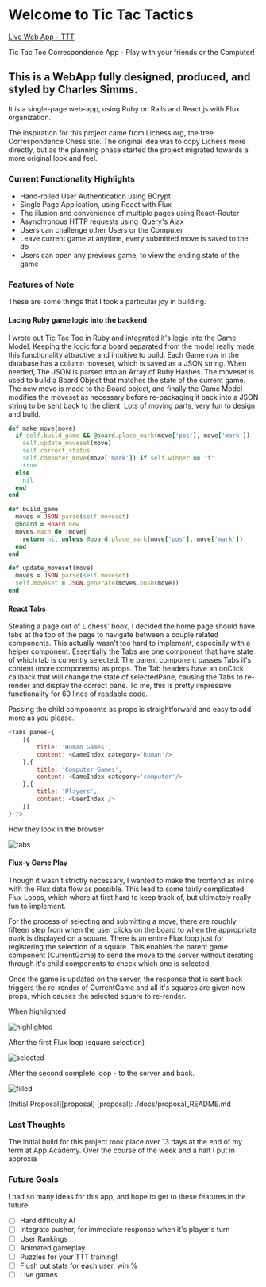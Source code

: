 # Welcome to Tic Tac Tactics

[Live Web App - TTT][heroku]

[heroku]: https://tic-tac-tactics.herokuapp.com/#/

Tic Tac Toe Correspondence App - Play with your friends or the Computer!

## This is a WebApp fully designed, produced, and styled by Charles Simms.
It is a single-page web-app, using Ruby on Rails and React.js with Flux organization.

The inspiration for this project came from Lichess.org, the free Correspondence Chess site. The original idea was to copy Lichess more directly, but as the planning phase started the project migrated towards a more original look and feel.

### Current Functionality Highlights

- Hand-rolled User Authentication using BCrypt
- Single Page Application, using React with Flux
- The illusion and convenience of multiple pages using React-Router
- Asynchronous HTTP requests using jQuery's Ajax
- Users can challenge other Users or the Computer
- Leave current game at anytime, every submitted move is saved to the db
- Users can open any previous game, to view the ending state of the game

### Features of Note

These are some things that I took a particular joy in building.

#### Lacing Ruby game logic into the backend

I wrote out Tic Tac Toe in Ruby and integrated it's logic into the Game Model. Keeping the logic for a board separated from the model really made this functionality attractive and intuitive to build. Each Game row in the database has a column moveset, which is saved as a JSON string. When needed, The JSON is parsed into an Array of Ruby Hashes. The moveset is used to build a Board Object that matches the state of the current game. The new move is made to the Board object, and finally the Game Model modifies the moveset as necessary before re-packaging it back into a JSON string to be sent back to the client. Lots of moving parts, very fun to design and build.

```ruby
def make_move(move)
  if self.build_game && @board.place_mark(move['pos'], move['mark'])
    self.update_moveset(move)
    self.correct_status
    self.computer_move(move['mark']) if self.winner == 'f'
    true
  else
    nil
  end
end

def build_game
  moves = JSON.parse(self.moveset)
  @board = Board.new
  moves.each do |move|
    return nil unless @board.place_mark(move['pos'], move['mark'])
  end
end

def update_moveset(move)
  moves = JSON.parse(self.moveset)
  self.moveset = JSON.generate(moves.push(move))
end
```

#### React Tabs

Stealing a page out of Lichess' book, I decided the home page should have tabs at the top of the page to navigate between a couple related components. This actually wasn't too hard to implement, especially with a helper component. Essentially the Tabs are one component that have state of which tab is currently selected. The parent component passes Tabs it's content (more components) as props. The Tab headers have an onClick callback that will change the state of selectedPane, causing the Tabs to re-render and display the correct pane. To me, this is pretty impressive functionality for 60 lines of readable code.

Passing the child components as props is straightforward and easy to add more as you please.

```javascript
<Tabs panes={
    [{
        title: 'Human Games',
        content: <GameIndex category='human'/>
    },{
        title: 'Computer Games',
        content: <GameIndex category='computer'/>
    },{
        title: 'Players',
        content: <UserIndex />
    }]
} />
```

How they look in the browser

![tabs](https://github.com/cssimms/tictactactics/blob/master/docs/tabs_screen.png)

#### Flux-y Game Play

Though it wasn't strictly necessary, I wanted to make the frontend as inline with the Flux data flow as possible. This lead to some fairly complicated Flux Loops, which where at first hard to keep track of, but ultimately really fun to implement.

For the process of selecting and submitting a move, there are roughly fifteen step from when the user clicks on the board to when the appropriate mark is displayed on a square. There is an entire Flux loop just for registering the selection of a square. This enables the parent game component (CurrentGame) to send the move to the server without iterating through it's child components to check which one is selected.

Once the game is updated on the server, the response that is sent back triggers the re-render of CurrentGame and all it's squares are given new props, which causes the selected square to re-render.

When highlighted

![highlighted](https://github.com/cssimms/tictactactics/blob/master/docs/highlighted.png)

After the first Flux loop (square selection)

![selected](https://github.com/cssimms/tictactactics/blob/master/docs/selected.png)

After the second complete loop - to the server and back.

![filled](https://github.com/cssimms/tictactactics/blob/master/docs/filled.png)

[Initial Proposal][proposal]
[proposal]: ./docs/proposal_README.md

### Last Thoughts

The initial build for this project took place over 13 days at the end of my term at App Academy. Over the course of the week and a half I put in approxia

### Future Goals
I had so many ideas for this app, and hope to get to these features in the future.

- [ ] Hard difficulty AI
- [ ] Integrate pusher, for immediate response when it's player's turn
- [ ] User Rankings
- [ ] Animated gameplay
- [ ] Puzzles for your TTT training!
- [ ] Flush out stats for each user, win %
- [ ] Live games
